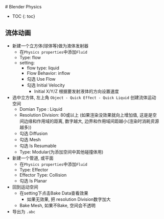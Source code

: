 <head>
    <script src="https://cdn.mathjax.org/mathjax/latest/MathJax.js?config=TeX-AMS-MML_HTMLorMML" type="text/javascript"></script>
    <script type="text/x-mathjax-config">
        MathJax.Hub.Config({
            tex2jax: {
            skipTags: ['script', 'noscript', 'style', 'textarea', 'pre'],
            inlineMath: [['$','$']]
            }
        });
    </script>
      <script src="https://unpkg.com/mermaid@8.0.0/dist/mermaid.min.js"></script>
      <script>mermaid.initialize({startOnLoad:true});</script>
</head>
# Blender Physics

* TOC
{: toc}
## 流体动画

- 新建一个立方体(球体等)做为液体发射器
  - 在`Physics properties`中添加`Fluid`
  - Type: flow
  - setting: 
    - flow type: liquid
    - Flow Behavior: inflow
    - 勾选 Use Flow
    - 勾选 Initial Velocity
      - Initial X/Y/Z 根据要发射液体的方向设置速度
- 选中立方体, 左上角 `Object - Quick Effect - Quick Liquid` 创建流体运动空间
  - Domian Type : Liquid
  - Resolution Division: 80或以上 (如果渲染没效果就向上增加值, 这是是空间边缘和作用域的距离, 数字越大, 边界和作用域间距越小(渲染时消耗资源越多))
  - 勾选 Diffusion
  - 勾选 Mesh
  - 勾选 Is Resumable
  - Type: Modular(为添加空间中其他碰撞体用)
- 新建一个管道, 或平面
  - 在`Physics properties`中添加`Fluid`
  - Type: Effector
  - Effector Type: Collision
  - 勾选 Is Planar
- 回到运动空间
  - 在setting下点击Bake Data查看效果
    - 如果无效果, 把 resolution Division数字加大
  - Bake Mesh, 如果不Bake, 空间会不透明
- 导出为 `.abc`

